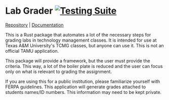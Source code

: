 # Lab Grader [![Testing Suite](https://github.com/llamicron/lab_grader/workflows/Testing%20Suite/badge.svg)](https://github.com/llamicron/lab_grader/actions?query=workflow%3A%22Testing+Suite%22)

[Repository](https://github.com/llamicron/lab_grader) | [Documentation](https://docs.rs/crate/lab_grader)

This is a Rust package that automates a lot of the necessary steps for grading labs in technology management classes. It is intended for use at Texas A&M University's TCMG classes, but anyone can use it. This is not an official TAMU application.

This package will provide a framework, but the user must provide the criteria. This way, a lot of the boiler plate is reduced and the user can focus only on what is relevant to grading the assignment.

If you are using this for a public institution, please familiarize yourself with FERPA guidelines. This application will generate grades attached to students names/ID numbers. This information may need to be kept private.
